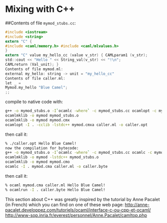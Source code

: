 # Mixing with C++

##Contents of file `mymod_stubs.cc`:

```c
#include <iostream>
#include <string>
extern "C" {
#include <caml/memory.h> #include <caml/mlvalues.h> 
}
extern "C" value my_hello_cc (value v_str) { CAMLparam1 (v_str);
std::cout << "Hello " << String_val(v_str) << "!\n";
CAMLreturn (Val_unit); }
Contents of file mymod.ml:
external my_hello: string -> unit = "my_hello_cc"
Contents of file caller.ml:
let _ =
Mymod.my_hello "Blue Camel";
;;
```

compile to native code with:

```sh
g++ -o mymod_stubs.o -I`ocamlc -where` -c mymod_stubs.cc ocamlopt -c mymod.ml
ocamlmklib -o mymod mymod_stubs.o
ocamlmklib -o mymod mymod.cmx
ocamlopt -I . -cclib -lstdc++ mymod.cmxa caller.ml -o caller.opt
```
then call it:

```sh
% ./caller.opt Hello Blue Camel!
now the compilation for bytecode:
g++ -o mymod_stubs.o -I`ocamlc -where` -c mymod_stubs.cc ocamlc -c mymod.ml
ocamlmklib -o mymod -lstdc++ mymod_stubs.o
ocamlmklib -o mymod mymod.cmo
ocamlc -I . mymod.cma caller.ml -o caller.byte
```

then call it:

```sh
% ocaml mymod.cma caller.ml Hello Blue Camel!
% ocamlrun -I . caller.byte Hello Blue Camel!
```

This section about C++ was greatly inspired by the tutorial by Anne Pacalet (in French) which you can find on one of these web page:
http://anne-pacalet.developpez.com/tutoriels/ocaml/interface-c-ou-cpp-et-ocaml/ http://www-sop.inria.fr/everest/personnel/Anne.Pacalet/camltop.php